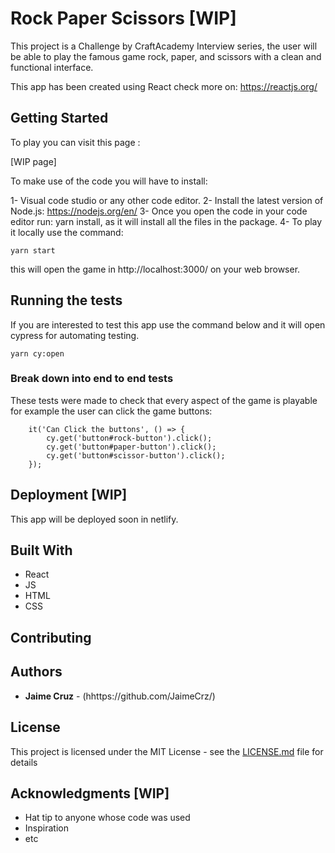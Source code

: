 # Rock Paper Scissors [WIP]


This project is a Challenge by CraftAcademy Interview series, the user will be able to play
the famous game rock, paper, and scissors with a clean and functional interface.

This app has been created using React check more on: https://reactjs.org/

## Getting Started

To play you can visit this page :

[WIP page]

To make use of the code you will have to install:

1- Visual code studio or any other code editor.
2- Install the latest version of Node.js: https://nodejs.org/en/
3- Once you open the code in your code editor run: yarn install, as it will install all the files in the package.
4- To play it locally use the command: 

```
yarn start 
```
this will open the game in http://localhost:3000/ on your web browser.

## Running the tests

If you are interested to test this app use the command below and it will open cypress for automating testing.
```
yarn cy:open
```

### Break down into end to end tests


These tests were made to check that every aspect of the game is playable for example the user can click the game buttons:

```
    it('Can Click the buttons', () => {
        cy.get('button#rock-button').click();
        cy.get('button#paper-button').click();
        cy.get('button#scissor-button').click();
    });
```

## Deployment [WIP]

This app will be deployed soon in netlify.

## Built With

* React
* JS
* HTML
* CSS

## Contributing

## Authors

* **Jaime Cruz** - (hhttps://github.com/JaimeCrz/)


## License

This project is licensed under the MIT License - see the [LICENSE.md](LICENSE.md) file for details

## Acknowledgments [WIP]

* Hat tip to anyone whose code was used
* Inspiration
* etc
